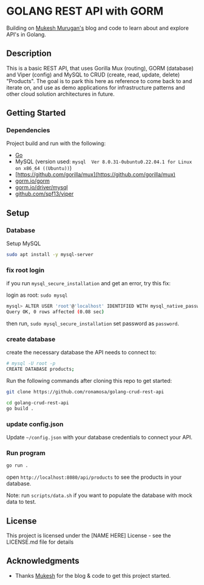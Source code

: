 # GOLANG REST API with GORM

Building on [Mukesh Murugan's](https://codewithmukesh.com/blog/implementing-crud-in-golang-rest-api/) blog and code to learn about and explore API's in Golang.

## Description

This is a basic REST API, that uses Gorilla Mux (routing), GORM (database) and Viper (config) and MySQL to CRUD (create, read, update, delete) "Products". The goal is to park this here as reference to come back to and iterate on, and use as demo applications for infrastructure patterns and other cloud solution architectures in future.

## Getting Started

### Dependencies

Project build and run with the following:

* [Go](https://go.dev/dl/)
* MySQL (version used: `mysql  Ver 8.0.31-0ubuntu0.22.04.1 for Linux on x86_64 ((Ubuntu))`)
* [https://github.com/gorilla/mux](https://github.com/gorilla/mux)
* [gorm.io/gorm](gorm.io/gorm)
* [gorm.io/driver/mysql](gorm.io/driver/mysql)
* [github.com/spf13/viper](github.com/spf13/viper)

## Setup

### Database

Setup MySQL

```bash
sudo apt install -y mysql-server
```

### fix root login

if you run `mysql_secure_installation` and get an error, try this fix:

login as root: `sudo mysql`

```sh
mysql> ALTER USER 'root'@'localhost' IDENTIFIED WITH mysql_native_password BY 'password';
Query OK, 0 rows affected (0.08 sec)
```

then run, `sudo mysql_secure_installation` set password as `password`.

### create database

create the necessary database the API needs to connect to:

```sh
# mysql -U root -p
CREATE DATABASE products;
```

Run the following commands after cloning this repo to get started:

```bash
git clone https://github.com/ronamosa/golang-crud-rest-api

cd golang-crud-rest-api
go build .
```

### update config.json

Update `~/config.json` with your database credentials to connect your API.

### Run program

```sh
go run .
```

open `http://localhost:8080/api/products` to see the products in your database.

Note: run `scripts/data.sh` if you want to populate the database with mock data to test.

## License

This project is licensed under the [NAME HERE] License - see the LICENSE.md file for details

## Acknowledgments

* Thanks [Mukesh](https://codewithmukesh.com/) for the blog & code to get this project started.
